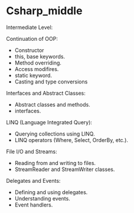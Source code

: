 # Csharp_middle

Intermediate Level:

Continuation of OOP:
 - Constructor
 - this, base keywords.
 - Method overriding.
 - Access modifires.
 - static keyword.
 - Casting and type conversions
   
Interfaces and Abstract Classes:
  - Abstract classes and methods.
  - interfaces.

LINQ (Language Integrated Query):
  - Querying collections using LINQ.
  - LINQ operators (Where, Select, OrderBy, etc.).

File I/O and Streams:
  - Reading from and writing to files.
  - StreamReader and StreamWriter classes.

Delegates and Events:
  - Defining and using delegates.
  - Understanding events.
  - Event handlers.
